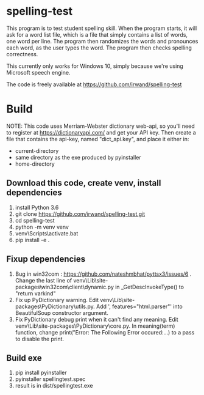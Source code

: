 # spelling-test

This program is to test student spelling skill. When the program starts, it
will ask for a word list file, which is a file that simply contains a list of
words, one word per line. The program then randomizes the words and pronounces
each word, as the user types the word. The program then checks spelling
correctness.

This currently only works for Windows 10, simply because we're using Microsoft
speech engine.

The code is freely available at https://github.com/irwand/spelling-test

# Build

NOTE: This code uses Merriam-Webster dictionary web-api, so you'll need to
register at https://dictionaryapi.com/ and get your API key. Then create a file
that contains the api-key, named "dict_api.key", and place it either in:
* current-directory
* same directory as the exe produced by pyinstaller
* home-directory

## Download this code, create venv, install dependencies

1. install Python 3.6
2. git clone https://github.com/irwand/spelling-test.git
3. cd spelling-test
4. python -m venv venv
5. venv\Scripts\activate.bat
6. pip install -e .

## Fixup dependencies

1. Bug in win32com : https://github.com/nateshmbhat/pyttsx3/issues/6 . Change
   the last line of venv\Lib\site-packages\win32com\client\dynamic.py in
   \_GetDescInvokeType() to "return varkind"
2. Fix up PyDictionary warning. Edit
   venv\Lib\site-packages\PyDictionary\utils.py. Add ', features="html.parser"'
   into BeautifulSoup constructor argument.
3. Fix PyDictionary debug print when it can't find any meaning. Edit
   venv\Lib\site-packages\PyDictionary\core.py. In meaning(term) function,
   change print("Error: The Following Error occured:...) to a pass to disable the print.

## Build exe

1. pip install pyinstaller
2. pyinstaller spellingtest.spec
3. result is in dist/spellingtest.exe

